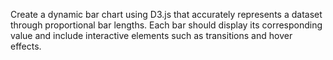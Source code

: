 Create a dynamic bar chart using D3.js that accurately represents a dataset through proportional bar lengths. Each bar should display its corresponding value and include interactive elements such as transitions and hover effects.